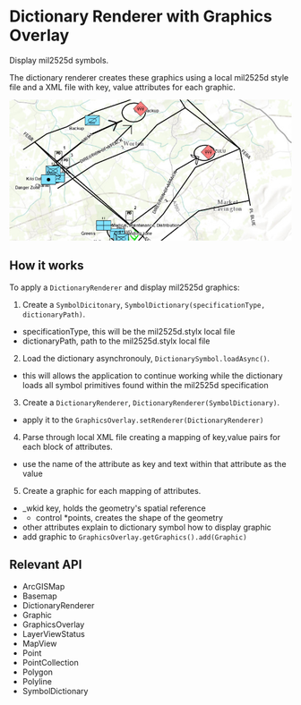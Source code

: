 # Dictionary Renderer with Graphics Overlay

Display mil2525d symbols.

The dictionary renderer creates these graphics using a local mil2525d style file and a XML file with key, 
value attributes for each graphic.

![](DictionaryRendererGraphicsOverlay.png)

## How it works

To apply a `DictionaryRenderer` and display mil2525d graphics:


1. Create a `SymbolDicitonary`, `SymbolDictionary(specificationType, dictionaryPath)`.
* specificationType, this will be the mil2525d.stylx local file
* dictionaryPath,  path to the mil2525d.stylx local file
2. Load the dictionary asynchronouly, `DictionarySymbol.loadAsync()`.
* this will allows the application to continue working while the dictionary loads all symbol primitives found within the mil2525d specification
3. Create a `DictionaryRenderer`, `DictionaryRenderer(SymbolDictionary)`.
* apply it to the `GraphicsOverlay.setRenderer(DictionaryRenderer)`
4. Parse through local XML file creating a mapping of key,value pairs for each block of attributes.
* use the name of the attribute as key and text within that attribute as the value
5. Create a graphic for each mapping of attributes.
* _wkid key, holds the geometry's spatial reference
* * control *points, creates the shape of the geometry
* other attributes explain to dictionary symbol how to display graphic
* add graphic to `GraphicsOverlay.getGraphics().add(Graphic)`


## Relevant API


* ArcGISMap
* Basemap
* DictionaryRenderer
* Graphic
* GraphicsOverlay
* LayerViewStatus
* MapView
* Point
* PointCollection
* Polygon
* Polyline
* SymbolDictionary



